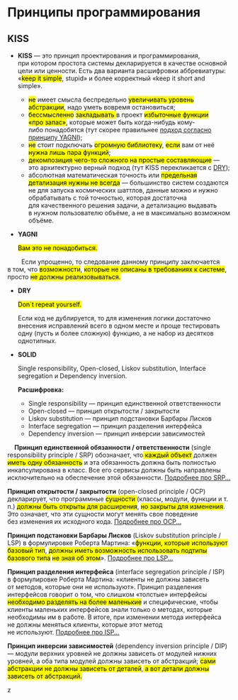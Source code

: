 # Принципы программирования

## KISS

* **KISS** — это принцип проектирования и программирования, при котором простота системы декларируется в качестве основной цели или ценности. Есть два варианта расшифровки аббревиатуры: «<mark>keep it simple</mark>, stupid» и более корректный «keep it short and simple».
  
  - <mark>не</mark> имеет смысла беспредельно <mark>увеличивать уровень абстракции</mark>, надо уметь вовремя остановиться;
  - <mark>бессмысленно</mark> <mark>закладывать </mark>в проект <mark>избыточные функции «про запас»</mark>, которые может быть когда-нибудь кому-либо понадобятся (тут скорее правильнее [подход согласно принципу YAGNI](https://web-creator.ru/articles/yagni));
  - <mark>не</mark> стоит подключать <mark>огромную библиотеку</mark>, <mark>если</mark> вам от неё<mark> нужна лишь пара функций</mark>;
  - <mark>декомпозиция чего-то сложного на простые составляющие</mark> — это архитектурно верный подход (тут KISS перекликается с [DRY](https://web-creator.ru/articles/dry));
  - абсолютная математическая точность или <mark>предельная детализация нужны не всегда</mark> — большинство систем создаются не для запуска космических шаттлов, данные можно и нужно обрабатывать с той точностью, которая достаточна для качественного решения задачи, а детализацию выдавать в нужном пользователю объёме, а не в максимально возможном объёме.

* **YAGNI**
  
  <mark>Вам это не понадобиться.</mark>

        Если упрощенно, то следование данному принципу заключается в том, что <mark>возможности</mark>, <mark>которые не описаны в требованиях к системе</mark>, просто <mark>не должны реализовываться.</mark>

* **DRY**
  
  <mark>Don`t repeat yourself.</mark>
  
  Если код не дублируется, то для изменения логики достаточно внесения исправлений всего в одном месте и проще тестировать одну (пусть и более сложную) функцию, а не набор из десятков однотипных.
- **SOLID**
  
  Single responsibility, Open-closed, Liskov substitution, Interface segregation и Dependency inversion.
  
  **Расшифровка:**
  
  - Single responsibility — принцип единственной ответственности
  - Open-closed — принцип открытости / закрытости
  - Liskov substitution — принцип подстановки Барбары Лисков
  - Interface segregation — принцип разделения интерфейса
  - Dependency inversion — принцип инверсии зависимостей

    **Принцип единственной обязанности / ответственности** (single responsibility principle / SRP) обозначает, что<mark> каждый объект</mark> должен<mark> иметь одну обязанность</mark> и эта обязанность должна быть полностью инкапсулирована в класс. Все его сервисы должны быть направлены исключительно на обеспечение этой обязанности. [Подробнее про SRP...](https://web-creator.ru/articles/solid_the_single_responsibility_principle)

**Принцип открытости / закрытости** (open-closed principle / OCP) декларирует, что программные <mark>сущности </mark>(классы, модули, функции и т. п.) <mark>должны быть открыты для расширения</mark>, <mark>но закрыты для изменения</mark>. Это означает, что эти сущности могут менять свое поведение без изменения их исходного кода. [Подробнее про OCP...](https://web-creator.ru/articles/solid_the_open_closed_principle)

**Принцип подстановки Барбары Лисков** (Liskov substitution principle / LSP) в формулировке Роберта Мартина: «<mark>функции, которые используют базовый тип</mark>, <mark>должны иметь возможность использовать подтипы базового типа</mark> <mark>не зная об этом</mark>». [Подробнее про LSP...](https://web-creator.ru/articles/solid_the_liskov_substitution_principle)

**Принцип разделения интерфейса** (interface segregation principle / ISP) в формулировке Роберта Мартина: «клиенты не должны зависеть от методов, которые они не используют». Принцип разделения интерфейсов говорит о том, что слишком «толстые» интерфейсы<mark> необходимо разделять на более маленькие</mark> и специфические, чтобы клиенты маленьких интерфейсов знали только о методах, которые необходимы им в работе. В итоге, при изменении метода интерфейса не должны меняться клиенты, которые этот метод не используют. [Подробнее про ISP...](https://web-creator.ru/articles/solid_the_interface_segregation_principle)

**Принцип инверсии зависимостей** (dependency inversion principle / DIP) — модули верхних уровней не должны зависеть от модулей нижних уровней, а оба типа модулей должны зависеть от абстракций; <mark>сами абстракции не должны зависеть от деталей</mark>,<mark> а вот детали должны зависеть от абстракций.</mark>

z

